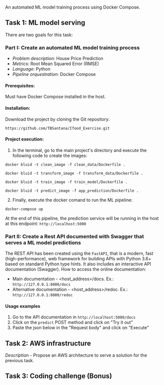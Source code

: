 An automated ML model training process using Docker Compose.

## Task 1: ML model serving
There are two goals for this task:
### Part I: Create an automated ML model training process
+ *Problem description:* House Price Prediction
+ *Metrics:* Root Mean Squared Error (RMSE)
+ *Language:* Python
+ *Pipeline orquestration:* Docker Compose

#### Prerequisites:
Must have Docker Compose installed in the host.

#### Installation:
Download the project by cloning the Git repository: 

```https://github.com/TBSantana/Ifood_Exercise.git```

#### Project execution:
1. In the terminal, go to the main project's directory and execute the following code to create the images:

```docker bluid -t clean_image -f clean_data/Dockerfile .```

```docker bluid -t transform_image -f transform_data/Dockerfile .```

```docker bluid -t train_image -f train_model/Dockerfile .```

```docker bluid -t predict_image -f app_prediction/Dockerfile .```

2. Finally, execute the docker comand to run the ML pipeline:

```docker-compose up```

At the end of this pipeline, the prediction service will be running in the host at this endpoint: ```http://localhost:5000```


### Part II: Create a Rest API documented with Swagger that serves a ML model predictions
The REST API has been created using the ```FastAPI```, that is a modern, fast (high-performance), web framework for building APIs with Python 3.6+ based on standard Python type hints. 
It also includes an interactive API documentation (Swagger). 
How to access the online documentation:
+ Main documentation - <host_address>/docs. Ex.: ```http://127.0.0.1:8000/docs```
+ Alternative documentation - <host_address>/redoc. Ex.: ```http://127.0.0.1:8000/redoc```

#### Usage examples
1. Go to the API documentation in ```http://localhost:5000/docs```
2. Click on the ```predict``` POST method and click on "Try it out"
3. Paste the json below in the "Request body" and click on "Execute"


## Task 2: AWS infrastructure
*Description* - Propose an AWS architecture to serve a solution for the previous task.

## Task 3: Coding challenge (Bonus)
